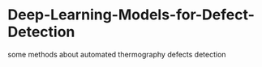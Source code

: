 # Deep-Learning-Models-for-Defect-Detection
some methods about automated thermography defects detection
